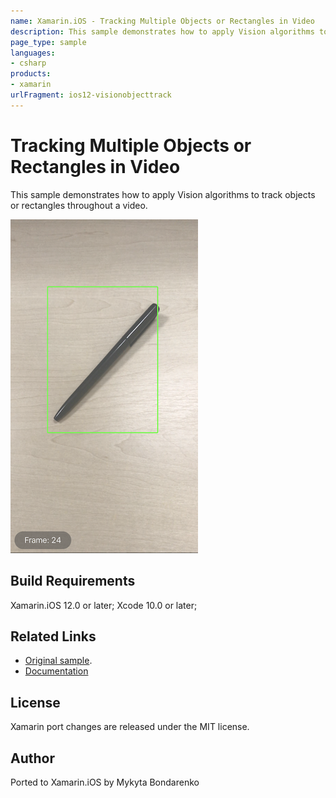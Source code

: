 ```yaml
---
name: Xamarin.iOS - Tracking Multiple Objects or Rectangles in Video
description: This sample demonstrates how to apply Vision algorithms to track objects or rectangles throughout a video. Build Requirements Xamarin.iOS 12.0 or...
page_type: sample
languages:
- csharp
products:
- xamarin
urlFragment: ios12-visionobjecttrack
---
```

# Tracking Multiple Objects or Rectangles in Video

This sample demonstrates how to apply Vision algorithms to track objects or rectangles throughout a video.

![Detected Object](Screenshots/screenshot-2.png)

## Build Requirements

Xamarin.iOS 12.0 or later; Xcode 10.0 or later;

## Related Links

- [Original sample](https://developer.apple.com/documentation/vision/tracking_multiple_objects_or_rectangles_in_video).
- [Documentation](https://developer.apple.com/documentation/vision)

## License

Xamarin port changes are released under the MIT license.

## Author

Ported to Xamarin.iOS by Mykyta Bondarenko
